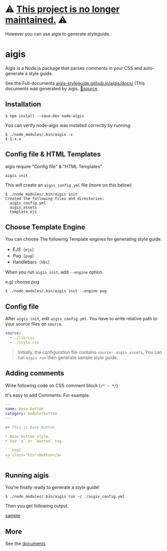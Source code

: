 # ⚠️  **[This project is no longer maintained.](https://github.com/pxgrid/aigis/issues/121)** ⚠️

However you can use aigis to generate styleguide.


# aigis

Aigis is a Node.js package that parses comments in your CSS and auto-generate a style guide.

See the Full-documents [aigis-styleguide.github.io/aigis/docs/](http://aigis-styleguide.github.io/aigis/docs/en/) (This documents was generated by aigis. [🔗source](https://github.com/aigis-styleguide/aigis/tree/gh-pages)

## Installation

```shell
$ npm install --save-dev node-aigis
```

You can verify node-aigis was installed correctly by running:

```shell
$ ./node_modules/.bin/aigis -v
$ 1.x.x
```

## Config file & HTML Templates

aigis require "Config file" & "HTML Templates".

```
aigis init
```

This will create an `aigis_config.yml` file (more on this below)

```shell
$ ./node_modules/.bin/aigis init
Created the following files and directories:
  aigis_config.yml
  aigis_assets
  template_ejs
```

## Choose Template Engine

You can choose The following Template engines for generating style guide.

* EJS（`ejs`）
* Pug（`pug`）
* Handlebars（`hbs`）

When you run `aigis init`, add `--engine` option.

e.g) choose pug

```shell
$ ./node_modules/.bin/aigis init --engine pug
```

## Config file

After `aigis init`, edit `aigis_config.yml`. You have to write relative path to your source files on `source`.

```yaml
source:
  - ./lib/css
  - ./style.css
```

> Initially, the configuration file contains `source: aigis_assets`, You can run `aigis run` then generate sample style guide.

## Adding comments

Write following code on CSS comment block (<code>&#047;&#042; ~ &#042;&#047;</code>)


It's easy to add Comments. For example.

````yaml
---
name: base button
category: module/button
---

## This is base button

* Base button style.
* Use `a` or `button` tag.

```html
<a class="btn">Button</a>
```
````

## Running aigis

You're finally ready to generate a style guide!

```shell
$ ./node_modules/.bin/aigis run -c ./aigis_config.yml
```

Then you get following output.

<a href="http://aigis-styleguide.github.io/aigis/sample/category/mod/btn/" target="_blank">sample</a>


## More

See the [documents](https://pxgrid.github.io/aigis/docs/en/)
